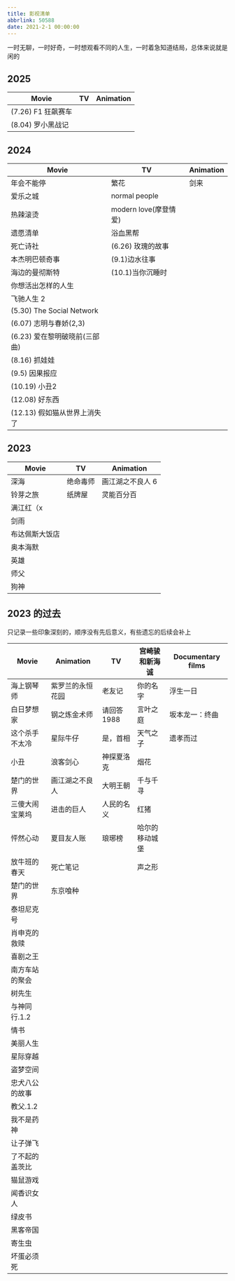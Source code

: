```yaml
---
title: 影视清单
abbrlink: 50588
date: 2021-2-1 00:00:00
---
```


一时无聊，一时好奇，一时想观看不同的人生，一时着急知道结局，总体来说就是闲的


## 2025

| Movie                         | TV                    | Animation |
| ----------------------------- | --------------------- |-----------|
| (7.26) F1 狂飙赛车      |                       |           |
| (8.04) 罗小黑战记 |                       |           |



## 2024

| Movie                         | TV                    | Animation |
| ----------------------------- | --------------------- |-----------|
| 年会不能停                    | 繁花                  | 剑来      |
| 爱乐之城                      | normal people         |           |
| 热辣滚烫                      | modern love(摩登情爱) |           |
| 遗愿清单                      | 浴血黑帮              |           |
| 死亡诗社                      | (6.26) 玫瑰的故事     |           |
| 本杰明巴顿奇事                | (9.1)边水往事         |           |  
| 海边的曼彻斯特                | (10.1)当你沉睡时       |           |
| 你想活出怎样的人生            |                       |           |
| 飞驰人生 2                    |                       |           |
| (5.30) The Social Network     |                       |           |
| (6.07) 志明与春娇(2,3)        |                       |           |
| (6.23) 爱在黎明破晓前(三部曲) |                       |           |
| (8.16) 抓娃娃                 |                       |           |
| (9.5) 因果报应                |                       |           |
| (10.19) 小丑2                  |                       |           |
| (12.08) 好东西                 |                       |           |
| (12.13) 假如猫从世界上消失了 |                       |           |

## 2023

| Movie          | TV       | Animation        |
| -------------- | -------- | ---------------- |
| 深海           | 绝命毒师 | 画江湖之不良人 6 |
| 铃芽之旅       | 纸牌屋   | 灵能百分百       |
| 满江红（x      |          |                  |
| 剑雨           |          |                  |
| 布达佩斯大饭店 |          |                  |
| 奥本海默       |          |                  |
| 英雄           |          |                  |
| 师父           |          |                  |
| 狗神           |          |                  |

## 2023 的过去

只记录一些印象深刻的，顺序没有先后意义，有些遗忘的后续会补上

| Movie          | Animation        | TV          | 宫崎骏和新海诚 | Documentary films |
| -------------- | ---------------- | ----------- | -------------- | ----------------- |
| 海上钢琴师     | 紫罗兰的永恒花园 | 老友记      | 你的名字       | 浮生一日          |
| 白日梦想家     | 钢之炼金术师     | 请回答 1988 | 言叶之庭       | 坂本龙一：终曲    |
| 这个杀手不太冷 | 星际牛仔         | 是，首相    | 天气之子       | 遗孝而过          |
| 小丑           | 浪客剑心         | 神探夏洛克  | 烟花           |                   |
| 楚门的世界     | 画江湖之不良人   | 大明王朝    | 千与千寻       |                   |
| 三傻大闹宝莱坞 | 进击的巨人       | 人民的名义  | 红猪           |                   |
| 怦然心动       | 夏目友人账       | 琅琊榜      | 哈尔的移动城堡 |                   |
| 放牛班的春天   | 死亡笔记         |             | 声之形         |                   |
| 楚门的世界     | 东京喰种         |             |                |                   |
| 泰坦尼克号     |                  |             |                |
| 肖申克的救赎   |                  |             |                |
| 喜剧之王       |                  |             |                |
| 南方车站的聚会 |                  |             |                |
| 树先生         |                  |             |                |
| 与神同行.1.2   |                  |             |                |
| 情书           |                  |             |                |
| 美丽人生       |                  |             |                |
| 星际穿越       |                  |             |                |
| 盗梦空间       |                  |             |                |
| 忠犬八公的故事 |                  |             |                |
| 教父.1.2       |                  |             |                |
| 我不是药神     |                  |             |                |
| 让子弹飞       |                  |             |                |
| 了不起的盖茨比 |                  |             |                |
| 猫鼠游戏       |                  |             |                |
| 闻香识女人     |                  |             |                |
| 绿皮书         |                  |             |                |
| 黑客帝国       |                  |             |                |
| 寄生虫         |                  |             |                |
| 坏蛋必须死     |                  |             |                |
